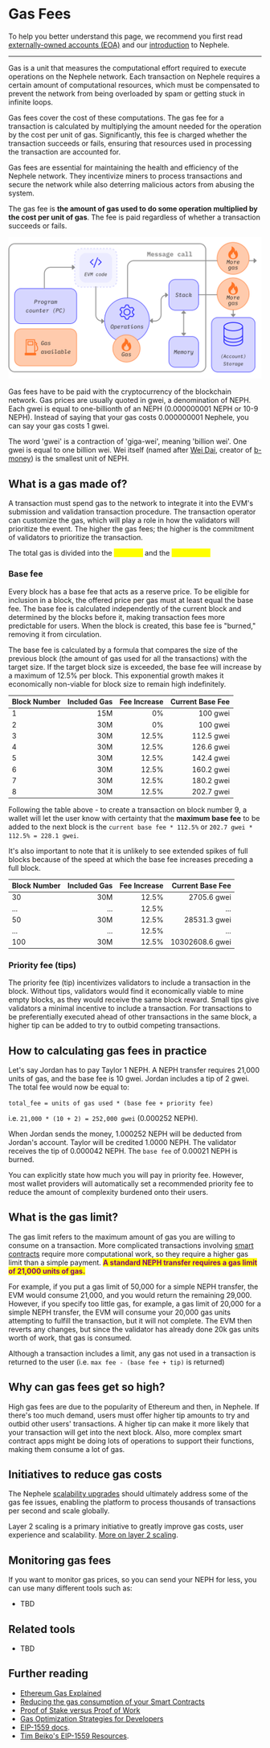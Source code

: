 # Gas Fees

To help you better understand this page, we recommend you first read [externally-owned accounts (EOA)](accounts.md) and our [introduction](../../../../introduction/) to Nephele.

***

Gas is a unit that measures the computational effort required to execute operations on the Nephele network. Each transaction on Nephele requires a certain amount of computational resources, which must be compensated to prevent the network from being overloaded by spam or getting stuck in infinite loops.

Gas fees cover the cost of these computations. The gas fee for a transaction is calculated by multiplying the amount needed for the operation by the cost per unit of gas. Significantly, this fee is charged whether the transaction succeeds or fails, ensuring that resources used in processing the transaction are accounted for.

Gas fees are essential for maintaining the health and efficiency of the Nephele network. They incentivize miners to process transactions and secure the network while also deterring malicious actors from abusing the system.

The gas fee is **the amount of gas used to do some operation multiplied by the cost per unit of gas**. The fee is paid regardless of whether a transaction succeeds or fails.

![A diagram showing where gas is needed in EVM operations](gas.png)

Gas fees have to be paid with the cryptocurrency of the blockchain network. Gas prices are usually quoted in gwei, a denomination of NEPH. Each gwei is equal to one-billionth of an NEPH (0.000000001 NEPH or 10-9 NEPH). Instead of saying that your gas costs 0.000000001 Nephele, you can say your gas costs 1 gwei.

The word 'gwei' is a contraction of 'giga-wei', meaning 'billion wei'. One gwei is equal to one billion wei. Wei itself (named after [Wei Dai](https://wikipedia.org/wiki/Wei\_Dai), creator of [b-money](https://www.investopedia.com/terms/b/bmoney.asp)) is the smallest unit of NEPH.

## What is a gas made of? <a href="#how-are-gas-fees-calculated" id="how-are-gas-fees-calculated"></a>

A transaction must spend gas to the network to integrate it into the EVM's submission and validation transaction procedure. The transaction operator can customize the gas, which will play a role in how the validators will prioritize the event. The higher the gas fees; the higher is the commitment of validators to prioritize the transaction.

The total gas is divided into the <mark style="color:yellow;">base fee</mark> and the <mark style="color:yellow;">priority fee.</mark>&#x20;

### Base fee <a href="#base-fee" id="base-fee"></a>

Every block has a base fee that acts as a reserve price. To be eligible for inclusion in a block, the offered price per gas must at least equal the base fee. The base fee is calculated independently of the current block and determined by the blocks before it, making transaction fees more predictable for users. When the block is created, this base fee is "burned," removing it from circulation.&#x20;

The base fee is calculated by a formula that compares the size of the previous block (the amount of gas used for all the transactions) with the target size. If the target block size is exceeded, the base fee will increase by a maximum of 12.5% per block. This exponential growth makes it economically non-viable for block size to remain high indefinitely.

| Block Number | Included Gas | Fee Increase | Current Base Fee |
| ------------ | -----------: | -----------: | ---------------: |
| 1            |          15M |           0% |         100 gwei |
| 2            |          30M |           0% |         100 gwei |
| 3            |          30M |        12.5% |       112.5 gwei |
| 4            |          30M |        12.5% |       126.6 gwei |
| 5            |          30M |        12.5% |       142.4 gwei |
| 6            |          30M |        12.5% |       160.2 gwei |
| 7            |          30M |        12.5% |       180.2 gwei |
| 8            |          30M |        12.5% |       202.7 gwei |

Following the table above - to create a transaction on block number 9, a wallet will let the user know with certainty that the **maximum base fee** to be added to the next block is the `current base fee * 112.5%` or `202.7 gwei * 112.5% = 228.1 gwei`.

It's also important to note that it is unlikely to see extended spikes of full blocks because of the speed at which the base fee increases preceding a full block.

| Block Number | Included Gas | Fee Increase | Current Base Fee |
| ------------ | -----------: | -----------: | ---------------: |
| 30           |          30M |        12.5% |      2705.6 gwei |
| ...          |          ... |        12.5% |              ... |
| 50           |          30M |        12.5% |     28531.3 gwei |
| ...          |          ... |        12.5% |              ... |
| 100          |          30M |        12.5% |  10302608.6 gwei |

### Priority fee (tips) <a href="#priority-fee" id="priority-fee"></a>

The priority fee (tip) incentivizes validators to include a transaction in the block. Without tips, validators would find it economically viable to mine empty blocks, as they would receive the same block reward. Small tips give validators a minimal incentive to include a transaction. For transactions to be preferentially executed ahead of other transactions in the same block, a higher tip can be added to try to outbid competing transactions.

## How to calculating gas fees in practice <a href="#calculating-fees-in-practice" id="calculating-fees-in-practice"></a>

Let's say Jordan has to pay Taylor 1 NEPH. A NEPH transfer requires 21,000 units of gas, and the base fee is 10 gwei. Jordan includes a tip of 2 gwei. The total fee would now be equal to:

`total_fee = units of gas used * (base fee + priority fee)`

i.e. `21,000 * (10 + 2) = 252,000 gwei` (0.000252 NEPH).

When Jordan sends the money, 1.000252 NEPH will be deducted from Jordan's account. Taylor will be credited 1.0000 NEPH. The validator receives the tip of 0.000042 NEPH. The `base fee` of 0.00021 NEPH is burned.

You can explicitly state how much you will pay in priority fee. However, most wallet providers will automatically set a recommended priority fee to reduce the amount of complexity burdened onto their users.

## What is the gas limit? <a href="#what-is-gas-limit" id="what-is-gas-limit"></a>

The gas limit refers to the maximum amount of gas you are willing to consume on a transaction. More complicated transactions involving [smart contracts](smart-contracts.md) require more computational work, so they require a higher gas limit than a simple payment. <mark style="color:purple;">**A standard NEPH transfer requires a gas limit of 21,000 units of gas.**</mark>

For example, if you put a gas limit of 50,000 for a simple NEPH transfer, the EVM would consume 21,000, and you would return the remaining 29,000. However, if you specify too little gas, for example, a gas limit of 20,000 for a simple NEPH transfer, the EVM will consume your 20,000 gas units attempting to fulfill the transaction, but it will not complete. The EVM then reverts any changes, but since the validator has already done 20k gas units worth of work, that gas is consumed.

Although a transaction includes a limit, any gas not used in a transaction is returned to the user (i.e. `max fee - (base fee + tip)` is returned)

## Why can gas fees get so high? <a href="#why-can-gas-fees-get-so-high" id="why-can-gas-fees-get-so-high"></a>

High gas fees are due to the popularity of Ethereum and then, in Nephele. If there's too much demand, users must offer higher tip amounts to try and outbid other users' transactions. A higher tip can make it more likely that your transaction will get into the next block. Also, more complex smart contract apps might be doing lots of operations to support their functions, making them consume a lot of gas.

## Initiatives to reduce gas costs <a href="#initiatives-to-reduce-gas-costs" id="initiatives-to-reduce-gas-costs"></a>

The Nephele [scalability upgrades](../../../../../roadmap/) should ultimately address some of the gas fee issues, enabling the platform to process thousands of transactions per second and scale globally.

Layer 2 scaling is a primary initiative to greatly improve gas costs, user experience and scalability. [More on layer 2 scaling](../../../../../developers/docs/scaling/#layer-2-scaling).

## Monitoring gas fees <a href="#moitoring-gas-fees" id="moitoring-gas-fees"></a>

If you want to monitor gas prices, so you can send your NEPH for less, you can use many different tools such as:

* TBD

## Related tools <a href="#related-tools" id="related-tools"></a>

* TBD

## Further reading <a href="#further-reading" id="further-reading"></a>

* [Ethereum Gas Explained](https://defiprime.com/gas)
* [Reducing the gas consumption of your Smart Contracts](https://medium.com/coinmonks/8-ways-of-reducing-the-gas-consumption-of-your-smart-contracts-9a506b339c0a)
* [Proof of Stake versus Proof of Work](https://blockgeeks.com/guides/proof-of-work-vs-proof-of-stake/)
* [Gas Optimization Strategies for Developers](https://www.alchemy.com/overviews/solidity-gas-optimization)
* [EIP-1559 docs](https://eips.ethereum.org/EIPS/eip-1559).
* [Tim Beiko's EIP-1559 Resources](https://hackmd.io/@timbeiko/1559-resources).
